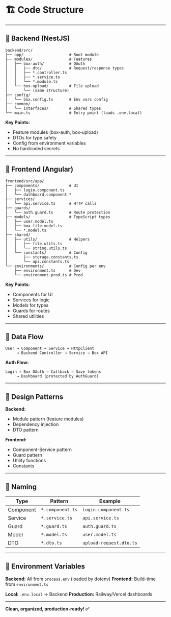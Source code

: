 # 🏗️ Code Structure

---

## 📁 Backend (NestJS)

```
backend/src/
├── app/                    # Root module
├── modules/                # Features
│   ├── box-auth/           # OAuth
│   │   ├── dto/            # Request/response types
│   │   ├── *.controller.ts
│   │   ├── *.service.ts
│   │   └── *.module.ts
│   └── box-upload/         # File upload
│       └── (same structure)
├── config/
│   └── box.config.ts       # Env vars config
├── common/
│   └── interfaces/         # Shared types
└── main.ts                 # Entry point (loads .env.local)
```

**Key Points:**
- Feature modules (box-auth, box-upload)
- DTOs for type safety
- Config from environment variables
- No hardcoded secrets

---

## 🎨 Frontend (Angular)

```
frontend/src/app/
├── components/             # UI
│   ├── login.component.ts
│   └── dashboard.component.*
├── services/
│   └── api.service.ts      # HTTP calls
├── guards/
│   └── auth.guard.ts       # Route protection
├── models/                 # TypeScript types
│   ├── user.model.ts
│   ├── box-file.model.ts
│   └── *.model.ts
├── shared/
│   ├── utils/              # Helpers
│   │   ├── file.utils.ts
│   │   └── string.utils.ts
│   └── constants/          # Config
│       ├── storage.constants.ts
│       └── api.constants.ts
└── environments/           # Config per env
    ├── environment.ts      # Dev
    └── environment.prod.ts # Prod
```

**Key Points:**
- Components for UI
- Services for logic
- Models for types
- Guards for routes
- Shared utilities

---

## 🔄 Data Flow

```
User → Component → Service → HttpClient
     → Backend Controller → Service → Box API
```

**Auth Flow:**
```
Login → Box OAuth → Callback → Save tokens
     → Dashboard (protected by AuthGuard)
```

---

## 🎯 Design Patterns

**Backend:**
- Module pattern (feature modules)
- Dependency injection
- DTO pattern

**Frontend:**
- Component-Service pattern
- Guard pattern
- Utility functions
- Constants

---

## 📏 Naming

| Type | Pattern | Example |
|------|---------|---------|
| Component | `*.component.ts` | `login.component.ts` |
| Service | `*.service.ts` | `api.service.ts` |
| Guard | `*.guard.ts` | `auth.guard.ts` |
| Model | `*.model.ts` | `user.model.ts` |
| DTO | `*.dto.ts` | `upload-request.dto.ts` |

---

## 🔐 Environment Variables

**Backend:** All from `process.env` (loaded by dotenv)
**Frontend:** Build-time from `environment.ts`

**Local:** `.env.local` → Backend
**Production:** Railway/Vercel dashboards

---

**Clean, organized, production-ready! ✅**
